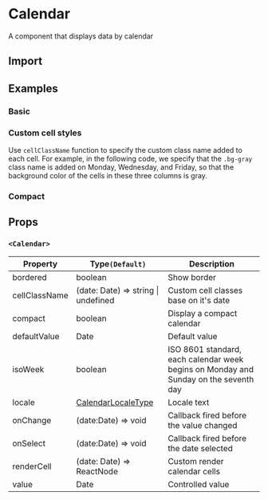 # Calendar

A component that displays data by calendar

## Import

<!--{include:(components/calendar/fragments/import.md)}-->

## Examples

### Basic

<!--{include:`basic.md`}-->

### Custom cell styles

Use `cellClassName` function to specify the custom class name added to each cell. For example, in the following code, we specify that the `.bg-gray` class name is added on Monday, Wednesday, and Friday, so that the background color of the cells in these three columns is gray.

<!--{include:`custom-cell.md`}-->

### Compact

<!--{include:`compact.md`}-->

## Props

### `<Calendar>`

<!-- prettier-sort-markdown-table -->

| Property      | Type`(Default)`                             | Description                                                                          |
| ------------- | ------------------------------------------- | ------------------------------------------------------------------------------------ |
| bordered      | boolean                                     | Show border                                                                          |
| cellClassName | (date: Date) => string \| undefined         | Custom cell classes base on it's date                                                |
| compact       | boolean                                     | Display a compact calendar                                                           |
| defaultValue  | Date                                        | Default value                                                                        |
| isoWeek       | boolean                                     | ISO 8601 standard, each calendar week begins on Monday and Sunday on the seventh day |
| locale        | [CalendarLocaleType](/guide/i18n/#calendar) | Locale text                                                                          |
| onChange      | (date:Date) => void                         | Callback fired before the value changed                                              |
| onSelect      | (date:Date) => void                         | Callback fired before the date selected                                              |
| renderCell    | (date: Date) => ReactNode                   | Custom render calendar cells                                                         |
| value         | Date                                        | Controlled value                                                                     |
